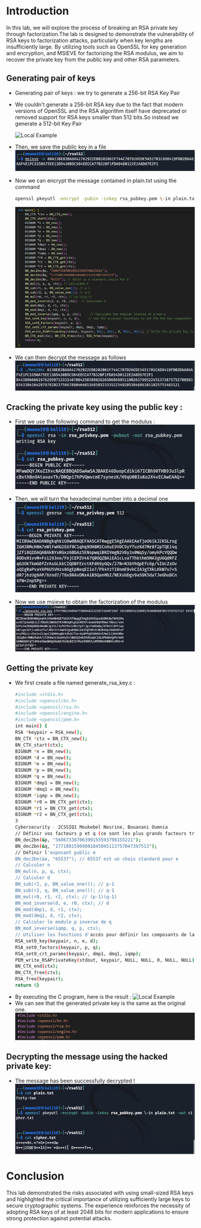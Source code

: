 # Introduction 

In this lab, we will explore the process of breaking an RSA private key through factorization.The lab is designed to demonstrate the vulnerability of RSA keys to factorization attacks, particularly when key lengths are insufficiently large. By utilizing tools such as OpenSSL for key generation and encryption, and MSIEVE for factorizing the RSA modulus, we aim to recover the private key from the public key and other RSA parameters.

## Generating pair of keys
- Generating pair of keys : we try to generate a 256-bit RSA Key Pair
- We couldn't generate a 256-bit RSA key due to the fact that modern versions of OpenSSL and the RSA algorithm itself have deprecated or removed support for RSA keys smaller than 512 bits.So instead we generate a 512-bit Key Pair

  ![Local Example](./images/RSA/image1.png)
- Then, we save the public key in a file 
  ![Local Example](./images/RSA/image2.png)

- Now we can encrypt the message contained in plain.txt using the command
  ```bash
  openssl pkeyutl -encrypt -pubin -inkey rsa_pubkey.pem \-in plain.txt -out cipher.txt
  ```
  ![Local Example](./images/RSA/image3.png)

- We can then decrypt the message as follows
  ![Local Example](./images/RSA/image4.png)

## Cracking the private key using the public key : 

- First we use the following command to get the modulus : 
  ![Local Example](./images/RSA/image5.png)
  
- Then, we will turn the hexadecimal number into a decimal one
  ![Local Example](./images/RSA/image6.png)
- Now we use msieve to obtain the factorization of the modulus
  ![Local Example](./images/RSA/image7.png)

## Getting the private key 

- We first create a file named generate_rsa_key.c : 
  ```bash
  #include <stdio.h>
  #include <openssl/bn.h>
  #include <openssl/rsa.h>
  #include <openssl/engine.h>
  #include <openssl/pem.h>
  int main() {
  RSA *keypair = RSA_new();
  BN_CTX *ctx = BN_CTX_new();
  BN_CTX_start(ctx);
  BIGNUM *n = BN_new();
  BIGNUM *d = BN_new();
  BIGNUM *e = BN_new();
  BIGNUM *p = BN_new();
  BIGNUM *q = BN_new();
  BIGNUM *dmp1 = BN_new();
  BIGNUM *dmq1 = BN_new();
  BIGNUM *iqmp = BN_new();
  BIGNUM *r0 = BN_CTX_get(ctx);
  BIGNUM *r1 = BN_CTX_get(ctx);
  BIGNUM *r2 = BN_CTX_get(ctx);
  3
  Cybersecurity - 2CSSIQ1 Moukebel Nesrine, Bouanani Oumnia
  // Définir vos facteurs p et q (ce sont les plus grands facteurs trouvés)
  BN_dec2bn(&p, "56867338706399155593798155221");
  BN_dec2bn(&q, "17710815969801845045113757047397513");
  // Définir l'exposant public e
  BN_dec2bn(&e, "65537"); // 65537 est un choix standard pour e
  // Calculer n
  BN_mul(n, p, q, ctx);
  // Calculer d
  BN_sub(r1, p, BN_value_one()); // p-1
  BN_sub(r2, q, BN_value_one()); // q-1
  BN_mul(r0, r1, r2, ctx); // (p-1)(q-1)
  BN_mod_inverse(d, e, r0, ctx); // d
  BN_mod(dmp1, d, r1, ctx);
  BN_mod(dmq1, d, r2, ctx);
  // Calculer le module p inverse de q
  BN_mod_inverse(iqmp, q, p, ctx);
  // Utiliser les fonctions d'accès pour définir les composants de la clé RSA
  RSA_set0_key(keypair, n, e, d);
  RSA_set0_factors(keypair, p, q);
  RSA_set0_crt_params(keypair, dmp1, dmq1, iqmp);
  PEM_write_RSAPrivateKey(stdout, keypair, NULL, NULL, 0, NULL, NULL);
  BN_CTX_end(ctx);
  BN_CTX_free(ctx);
  RSA_free(keypair);
  return 0}
  ```
- By executing the C program, here is the result : 
  ![Local Example](./images/RSA/image10.png)
- We can see that the generated private key is the same as the original one. 
  ![Local Example](./images/RSA/image11.png)
  

## Decrypting the message using the hacked private key:

- The message has been successfully decrypted ! 
  ![Local Example](./images/RSA/image12.png)


# Conclusion
This lab demonstrated the risks associated with using small-sized RSA keys and highlighted the critical importance of utilizing sufficiently large keys to secure cryptographic systems. The experience reinforces the necessity of adopting RSA keys of at least 2048 bits for modern applications to ensure strong protection against potential attacks.










